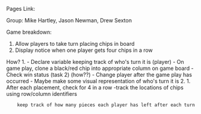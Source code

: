 Pages Link:

Group: Mike Hartley, Jason Newman, Drew Sexton

Game breakdown:
1.  Allow players to take turn placing chips in board
2.  Display notice when one player gets four chips in a row

How?
1.
    - Declare variable keeping track of who's turn it is (player)
    - On game play, clone a black/red chip into appropriate column on game board
    - Check win status (task 2) (how??)
    - Change player after the game play has occurred
    - Maybe make some visual representation of who's turn it is
2.
    1. After each placement, check for 4 in a row
        -track the locations of chips using row/column identifiers


        keep track of how many pieces each player has left after each turn


